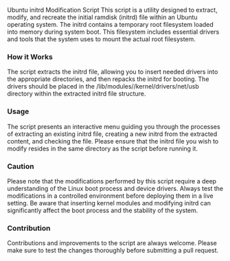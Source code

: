Ubuntu initrd Modification Script
This script is a utility designed to extract, modify, and recreate the initial ramdisk (initrd) file within an Ubuntu operating system. The initrd contains a temporary root filesystem loaded into memory during system boot. This filesystem includes essential drivers and tools that the system uses to mount the actual root filesystem.

<H3>How it Works</H3>
The script extracts the initrd file, allowing you to insert needed drivers into the appropriate directories, and then repacks the initrd for booting. The drivers should be placed in the /lib/modules/<kernel_version>/kernel/drivers/net/usb directory within the extracted initrd file structure.

<H3>Usage</H3>
The script presents an interactive menu guiding you through the processes of extracting an existing initrd file, creating a new initrd from the extracted content, and checking the file. Please ensure that the initrd file you wish to modify resides in the same directory as the script before running it.

<H3>Caution</H3>
Please note that the modifications performed by this script require a deep understanding of the Linux boot process and device drivers. Always test the modifications in a controlled environment before deploying them in a live setting. Be aware that inserting kernel modules and modifying initrd can significantly affect the boot process and the stability of the system.

<H3>Contribution</H3>
Contributions and improvements to the script are always welcome. Please make sure to test the changes thoroughly before submitting a pull request.
